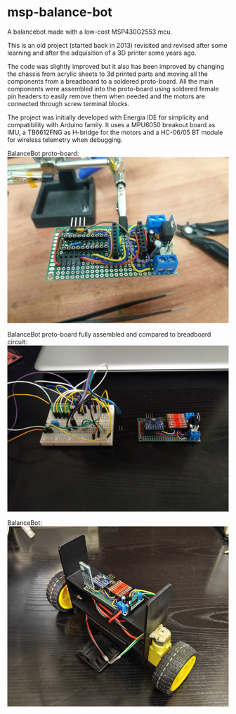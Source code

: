 # msp-balance-bot
A balancebot made with a low-cost MSP430G2553 mcu.

This is an old project (started back in 2013) revisited and revised after some learning and after the adquisition of a 3D printer some years ago.

The code was slightly improved but it also has been improved by changing the chassis from acrylic sheets to 3d printed parts and moving all the components from a breadboard to a soldered proto-board.
All the main components were assembled into the proto-board using soldered female pin headers to easily remove them when needed and the motors are connected through screw terminal blocks.

The project was initially developed with Energia IDE for simplicity and compatibility with Arduino family.
It uses a MPU6050 breakout board as IMU, a TB6612FNG as H-bridge for the motors and a HC-06/05 BT module for wireless telemetry when debugging.

BalanceBot proto-board:
![msp-balance-bot's electronics board](media/soldered-board.jpg)

BalanceBot proto-board fully assembled and compared to breadboard circuit:
![msp-balance-bot's board fully assembled](media/assembled-board.jpg)

BalanceBot:
![msp-balance-bot fully assembled](media/balance-bot.jpg)
